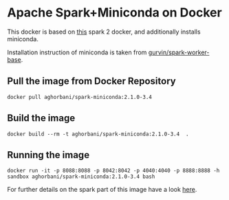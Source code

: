 # Apache Spark+Miniconda on Docker 

This docker is based on [this](https://hub.docker.com/r/aghorbani/docker-spark) spark 2 docker, and additionally installs miniconda.

Installation instruction of miniconda is taken from [gurvin/spark-worker-base](https://github.com/UNINETT/kubernetes-apps/tree/abf61f8/spark/dockerfiles/worker-base).

## Pull the image from Docker Repository

```
docker pull aghorbani/spark-miniconda:2.1.0-3.4
```

## Build the image

```
docker build --rm -t aghorbani/spark-miniconda:2.1.0-3.4  .
```

## Running the image

```
docker run -it -p 8088:8088 -p 8042:8042 -p 4040:4040 -p 8888:8888 -h sandbox aghorbani/spark-miniconda:2.1.0-3.4 bash
```

For further details on the spark part of this image have a look [here](https://hub.docker.com/r/aghorbani/docker-spark).

